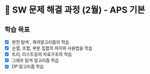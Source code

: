 # 🤖 SW 문제 해결 과정 (2월) - APS 기본

## 학습 목표
- [x] 완전 탐색 , 재귀알고리즘의 학습
- [x] 순열, 조합, 부분 집합의 차이와 사용법을 학습
- [x] 트리, 리스트등의 자료구조의 학습
- [x] 그래프 탐색 알고리즘 학습
- [x] DP 알고리즘 학습  
